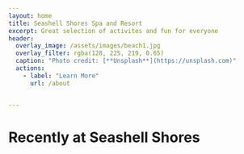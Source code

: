 ```yaml
---
layout: home 
title: Seashell Shores Spa and Resort
excerpt: Great selection of activites and fun for everyone
header:
  overlay_image: /assets/images/beach1.jpg
  overlay_filter: rgba(128, 225, 219, 0.65)
  caption: "Photo credit: [**Unsplash**](https://unsplash.com)" 
  actions:
    - label: "Learn More"
      url: /about


---
```


# Recently at Seashell Shores